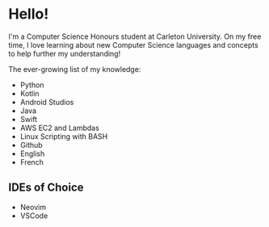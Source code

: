 <link rel="stylesheet" href="https://cdn.jsdelivr.net/gh/devicons/devicon@v2.15.1/devicon.min.css">

# Hello!

I'm a Computer Science Honours student at Carleton University. On my free time, I love learning about new Computer Science languages and concepts to help further my understanding!

The ever-growing list of my knowledge:
- <i class="devicon-python-plain" style="font-size: 24px"></i> Python
- Kotlin
- Android Studios
- Java
- Swift
- AWS EC2 and Lambdas
- Linux Scripting with BASH
- Github
- English
- French

## IDEs of Choice
- Neovim
- VSCode